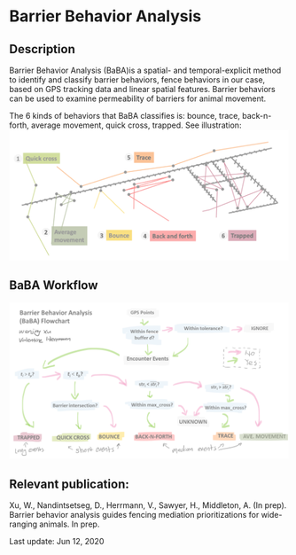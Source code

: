 # Barrier Behavior Analysis
## Description
Barrier Behavior Analysis (BaBA)is a spatial- and temporal-explicit method to identify and classify barrier behaviors, fence behaviors in our case, based on GPS tracking data and linear spatial features. Barrier behaviors can be used to examine permeability of barriers for animal movement.

The 6 kinds of behaviors that BaBA classifies is: bounce, trace, back-n-forth, average movement, quick cross, trapped. See illustration:
![BaBA catogory classes](BaBA_Catogories.png)

## BaBA Workflow
![BaBA workflow](Flowchart.png)

## Relevant publication: 
Xu, W., Nandintsetseg, D., Herrmann, V., Sawyer, H., Middleton, A. (In prep). Barrier behavior analysis guides fencing mediation prioritizations for wide-ranging animals. In prep.

Last update: Jun 12, 2020 
